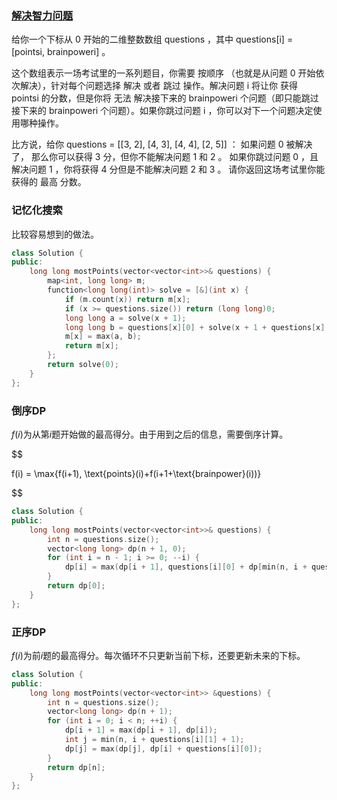 ### [解决智力问题](https://leetcode-cn.com/problems/solving-questions-with-brainpower/)

给你一个下标从 0 开始的二维整数数组 questions ，其中 questions[i] = [pointsi, brainpoweri] 。

这个数组表示一场考试里的一系列题目，你需要 按顺序 （也就是从问题 0 开始依次解决），针对每个问题选择 解决 或者 跳过 操作。解决问题 i 将让你 获得  pointsi 的分数，但是你将 无法 解决接下来的 brainpoweri 个问题（即只能跳过接下来的 brainpoweri 个问题）。如果你跳过问题 i ，你可以对下一个问题决定使用哪种操作。

比方说，给你 questions = [[3, 2], [4, 3], [4, 4], [2, 5]] ：
如果问题 0 被解决了， 那么你可以获得 3 分，但你不能解决问题 1 和 2 。
如果你跳过问题 0 ，且解决问题 1 ，你将获得 4 分但是不能解决问题 2 和 3 。
请你返回这场考试里你能获得的 最高 分数。

### 记忆化搜索

比较容易想到的做法。

```cpp
class Solution {
public:
    long long mostPoints(vector<vector<int>>& questions) {
        map<int, long long> m;
        function<long long(int)> solve = [&](int x) {
            if (m.count(x)) return m[x];
            if (x >= questions.size()) return (long long)0;
            long long a = solve(x + 1);
            long long b = questions[x][0] + solve(x + 1 + questions[x][1]);
            m[x] = max(a, b);
            return m[x];
        };
        return solve(0);
    }
};
```

### 倒序DP

$f(i)$为从第$i$题开始做的最高得分。由于用到之后的信息，需要倒序计算。

$$

f(i) = \max\{f(i+1), \text{points}(i)+f(i+1+\text{brainpower}(i))\}

$$


```cpp
class Solution {
public:
    long long mostPoints(vector<vector<int>>& questions) {
        int n = questions.size();
        vector<long long> dp(n + 1, 0);
        for (int i = n - 1; i >= 0; --i) {
            dp[i] = max(dp[i + 1], questions[i][0] + dp[min(n, i + questions[i][1] + 1)]);
        }
        return dp[0];
    }
};
```



### 正序DP

$f(i)$为前$i$题的最高得分。每次循环不只更新当前下标，还要更新未来的下标。

```cpp
class Solution {
public:
    long long mostPoints(vector<vector<int>> &questions) {
        int n = questions.size();
        vector<long long> dp(n + 1);
        for (int i = 0; i < n; ++i) {
            dp[i + 1] = max(dp[i + 1], dp[i]);
            int j = min(n, i + questions[i][1] + 1);
            dp[j] = max(dp[j], dp[i] + questions[i][0]);
        }
        return dp[n];
    }
};
```

